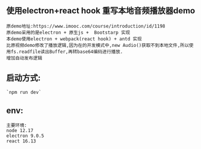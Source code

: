 ## 使用electron+react hook 重写本地音频播放器demo

    原demo地址:https://www.imooc.com/course/introduction/id/1198
    原demo采用的是electron + 原生js +  Bootstarp 实现
    本demo使用electron + webpack(react hook) + antd 实现
    比原视频demo修改了播放逻辑,因为在的开发模式中,new Audio()获取不到本地文件,所以使用fs.readfile读出Buffer,再转base64编码进行播放.
    增加自动发布逻辑

## 启动方式:

    `npm run dev`

## env:

    主要环境:
    node 12.17 
    electron 9.0.5
    react 16.13

